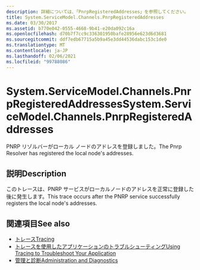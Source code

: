 ```yaml
---
description: 詳細については、「PnrpRegisteredAddresses」を参照してください。
title: System.ServiceModel.Channels.PnrpRegisteredAddresses
ms.date: 03/30/2017
ms.assetid: b770e042-0555-4668-9b41-e20da092c16a
ms.openlocfilehash: d70b7f7cc9c336301950bafe28956e623d6d3681
ms.sourcegitcommit: ddf7edb67715a5b9a45e3dd44536dabc153c1de0
ms.translationtype: MT
ms.contentlocale: ja-JP
ms.lasthandoff: 02/06/2021
ms.locfileid: "99788086"
---
```

# <a name="systemservicemodelchannelspnrpregisteredaddresses"></a><span data-ttu-id="237a3-103">System.ServiceModel.Channels.PnrpRegisteredAddresses</span><span class="sxs-lookup"><span data-stu-id="237a3-103">System.ServiceModel.Channels.PnrpRegisteredAddresses</span></span>

<span data-ttu-id="237a3-104">PNRP リゾルバーがローカル ノードのアドレスを登録しました。</span><span class="sxs-lookup"><span data-stu-id="237a3-104">The Pnrp Resolver has registered the local node's addresses.</span></span>  
  
## <a name="description"></a><span data-ttu-id="237a3-105">説明</span><span class="sxs-lookup"><span data-stu-id="237a3-105">Description</span></span>  

 <span data-ttu-id="237a3-106">このトレースは、PNRP サービスがローカルノードのアドレスを正常に登録した後に発生します。</span><span class="sxs-lookup"><span data-stu-id="237a3-106">This trace occurs after the PNRP service successfully registers the local node's addresses.</span></span>  
  
## <a name="see-also"></a><span data-ttu-id="237a3-107">関連項目</span><span class="sxs-lookup"><span data-stu-id="237a3-107">See also</span></span>

- [<span data-ttu-id="237a3-108">トレース</span><span class="sxs-lookup"><span data-stu-id="237a3-108">Tracing</span></span>](index.md)
- [<span data-ttu-id="237a3-109">トレースを使用したアプリケーションのトラブルシューティング</span><span class="sxs-lookup"><span data-stu-id="237a3-109">Using Tracing to Troubleshoot Your Application</span></span>](using-tracing-to-troubleshoot-your-application.md)
- [<span data-ttu-id="237a3-110">管理と診断</span><span class="sxs-lookup"><span data-stu-id="237a3-110">Administration and Diagnostics</span></span>](../index.md)
